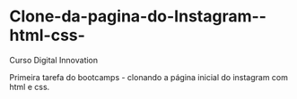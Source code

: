 # Clone-da-pagina-do-Instagram--html-css-
Curso Digital Innovation

Primeira tarefa do bootcamps - clonando a página inicial do instagram com html e css.
